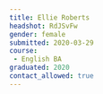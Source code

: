 ```yaml
---
title: Ellie Roberts
headshot: RdJSvFw
gender: female
submitted: 2020-03-29
course: 
 - English BA
graduated: 2020
contact_allowed: true
---
```

